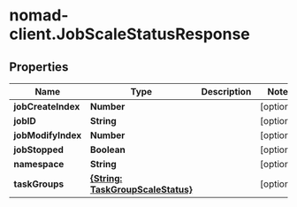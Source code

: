 # nomad-client.JobScaleStatusResponse

## Properties

Name | Type | Description | Notes
------------ | ------------- | ------------- | -------------
**jobCreateIndex** | **Number** |  | [optional] 
**jobID** | **String** |  | [optional] 
**jobModifyIndex** | **Number** |  | [optional] 
**jobStopped** | **Boolean** |  | [optional] 
**namespace** | **String** |  | [optional] 
**taskGroups** | [**{String: TaskGroupScaleStatus}**](TaskGroupScaleStatus.md) |  | [optional] 


